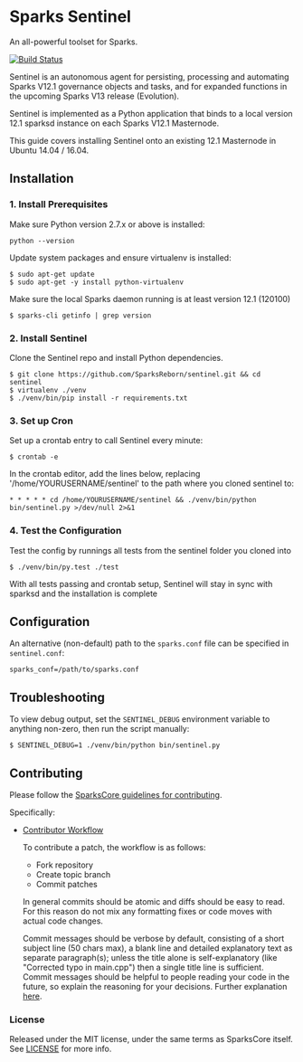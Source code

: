 # Sparks Sentinel

An all-powerful toolset for Sparks.

[![Build Status](https://travis-ci.org/sparkspay/sentinel.svg?branch=master)](https://travis-ci.org/sparkspay/sentinel)

Sentinel is an autonomous agent for persisting, processing and automating Sparks V12.1 governance objects and tasks, and for expanded functions in the upcoming Sparks V13 release (Evolution).

Sentinel is implemented as a Python application that binds to a local version 12.1 sparksd instance on each Sparks V12.1 Masternode.

This guide covers installing Sentinel onto an existing 12.1 Masternode in Ubuntu 14.04 / 16.04.

## Installation

### 1. Install Prerequisites

Make sure Python version 2.7.x or above is installed:

    python --version

Update system packages and ensure virtualenv is installed:

    $ sudo apt-get update
    $ sudo apt-get -y install python-virtualenv

Make sure the local Sparks daemon running is at least version 12.1 (120100)

    $ sparks-cli getinfo | grep version

### 2. Install Sentinel

Clone the Sentinel repo and install Python dependencies.

    $ git clone https://github.com/SparksReborn/sentinel.git && cd sentinel
    $ virtualenv ./venv
    $ ./venv/bin/pip install -r requirements.txt

### 3. Set up Cron

Set up a crontab entry to call Sentinel every minute:

    $ crontab -e

In the crontab editor, add the lines below, replacing '/home/YOURUSERNAME/sentinel' to the path where you cloned sentinel to:

    * * * * * cd /home/YOURUSERNAME/sentinel && ./venv/bin/python bin/sentinel.py >/dev/null 2>&1

### 4. Test the Configuration

Test the config by runnings all tests from the sentinel folder you cloned into

    $ ./venv/bin/py.test ./test

With all tests passing and crontab setup, Sentinel will stay in sync with sparksd and the installation is complete

## Configuration

An alternative (non-default) path to the `sparks.conf` file can be specified in `sentinel.conf`:

    sparks_conf=/path/to/sparks.conf

## Troubleshooting

To view debug output, set the `SENTINEL_DEBUG` environment variable to anything non-zero, then run the script manually:

    $ SENTINEL_DEBUG=1 ./venv/bin/python bin/sentinel.py

## Contributing

Please follow the [SparksCore guidelines for contributing](https://github.com/sparkspay/sparks/blob/v0.12.1.x/CONTRIBUTING.md).

Specifically:

* [Contributor Workflow](https://github.com/sparkspay/sparks/blob/v0.12.1.x/CONTRIBUTING.md#contributor-workflow)

    To contribute a patch, the workflow is as follows:

    * Fork repository
    * Create topic branch
    * Commit patches

    In general commits should be atomic and diffs should be easy to read. For this reason do not mix any formatting fixes or code moves with actual code changes.

    Commit messages should be verbose by default, consisting of a short subject line (50 chars max), a blank line and detailed explanatory text as separate paragraph(s); unless the title alone is self-explanatory (like "Corrected typo in main.cpp") then a single title line is sufficient. Commit messages should be helpful to people reading your code in the future, so explain the reasoning for your decisions. Further explanation [here](http://chris.beams.io/posts/git-commit/).

### License

Released under the MIT license, under the same terms as SparksCore itself. See [LICENSE](LICENSE) for more info.
